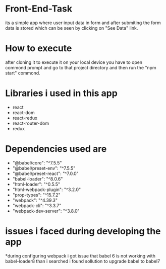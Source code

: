 # Front-End-Task
its a simple app where user input data in form and after submiting the form data is stored which can be seen by clicking on "See Data" link.

# How to execute
after cloning it to execute it on your local device you have to open commond prompt and go to that project directory and then run the 
"npm start" commond.

# Libraries i used in this app
* react
* react-dom
* react-redux
* react-router-dom
* redux

# Dependencies used are
* "@babel/core": "^7.5.5"
 * "@babel/preset-env": "^7.5.5"
 * "@babel/preset-react": "^7.0.0"
 * "babel-loader": "^8.0.6"
 * "html-loader": "^0.5.5"
 * "html-webpack-plugin": "^3.2.0"
 * "prop-types": "^15.7.2"
 * "webpack": "^4.39.3"
 * "webpack-cli": "^3.3.7"
 * "webpack-dev-server": "^3.8.0"
 
 # issues i faced during developing the app 
 *during configuring webpack i got issue that babel 6 is not working with babel-loader8 than i searched i found sollution to upgrade
 babel to babel7
